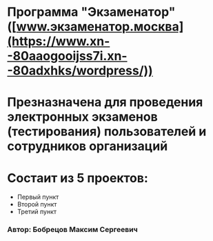 # Программа "Экзаменатор" ([www.экзаменатор.москва](https://www.xn--80aaogooijss7i.xn--80adxhks/wordpress/))
# Презназначена для проведения электронных экзаменов (тестирования) пользователей и сотрудников организаций 
# Состаит из 5 проектов:
* Первый пункт
* Второй пункт
* Третий пункт
### Автор: Бобрецов Максим Сергеевич
